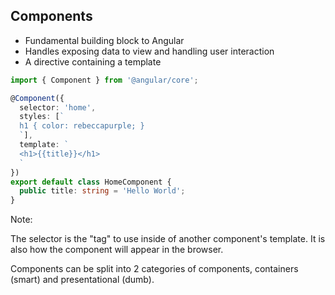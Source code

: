 ## Components

- Fundamental building block to Angular
- Handles exposing data to view and handling user interaction
- A directive containing a template

```typescript
import { Component } from '@angular/core';

@Component({
  selector: 'home',
  styles: [`
  h1 { color: rebeccapurple; }
  `],
  template: `
  <h1>{{title}}</h1>
  `
})
export default class HomeComponent {
  public title: string = 'Hello World';
}
```

Note:

The selector is the "tag" to use inside of another component's template. It is also how the component will appear in the browser.

Components can be split into 2 categories of components, containers (smart) and presentational (dumb).